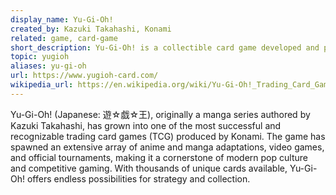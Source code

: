 ```yaml
---
display_name: Yu-Gi-Oh!
created_by: Kazuki Takahashi, Konami
related: game, card-game
short_description: Yu-Gi-Oh! is a collectible card game developed and published by Konami.
topic: yugioh
aliases: yu-gi-oh
url: https://www.yugioh-card.com/
wikipedia_url: https://en.wikipedia.org/wiki/Yu-Gi-Oh!_Trading_Card_Game
---
```


Yu-Gi-Oh! (Japanese: 遊☆戯☆王), originally a manga series authored by Kazuki Takahashi, has grown into one of the most successful and recognizable trading card games (TCG) produced by Konami. The game has spawned an extensive array of anime and manga adaptations, video games, and official tournaments, making it a cornerstone of modern pop culture and competitive gaming. With thousands of unique cards available, Yu-Gi-Oh! offers endless possibilities for strategy and collection.
